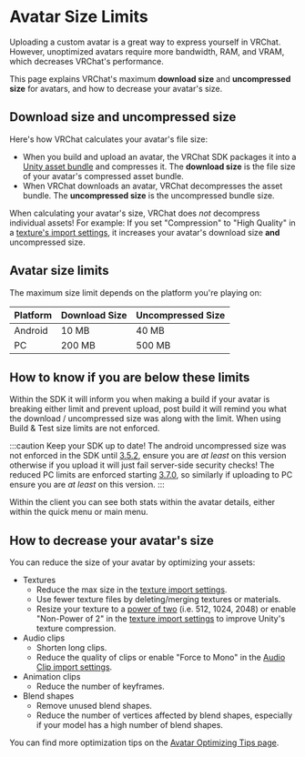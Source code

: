 
# Avatar Size Limits

Uploading a custom avatar is a great way to express yourself in VRChat. However, unoptimized avatars require more bandwidth, RAM, and VRAM, which decreases VRChat's performance.

This page explains VRChat's maximum **download size** and **uncompressed size** for avatars, and how to decrease your avatar's size.
## Download size and uncompressed size
Here's how VRChat calculates your avatar's file size:
- When you build and upload an avatar, the VRChat SDK packages it into a [Unity asset bundle](https://docs.unity3d.com/Manual/AssetBundlesIntro.html) and compresses it. The **download size** is the file size of your avatar's compressed asset bundle.
- When VRChat downloads an avatar, VRChat decompresses the asset bundle. The **uncompressed size** is the uncompressed bundle size.

When calculating your avatar's size, VRChat does _not_ decompress individual assets! For example: If you set "Compression" to "High Quality" in a [texture's import settings](https://docs.unity3d.com/Manual/class-TextureImporter.html), it increases your avatar's download size **and** uncompressed size.

## Avatar size limits
The maximum size limit depends on the platform you're playing on:

| Platform                | Download Size | Uncompressed Size |
| ----------------------- | ------------- | ----------------- |
| Android                 | 10 MB         | 40 MB             |
| PC                      | 200 MB        | 500 MB            |

## How to know if you are below these limits
Within the SDK it will inform you when making a build if your avatar is breaking either limit and prevent upload, post build it will remind you what the download / uncompressed size was along with the limit. When using Build & Test size limits are not enforced.

:::caution Keep your SDK up to date!
The android uncompressed size was not enforced in the SDK until [3.5.2](/releases/release-3-5-2), ensure you are _at least_ on this version otherwise if you upload it will just fail server-side security checks! The reduced PC limits are enforced starting [3.7.0](/releases/release-3-7-0), so similarly if uploading to PC ensure you are _at least_ on this version.
:::

Within the client you can see both stats within the avatar details, either within the quick menu or main menu.

## How to decrease your avatar's size
You can reduce the size of your avatar by optimizing your assets:
- Textures
  - Reduce the max size in the [texture import settings](https://docs.unity3d.com/Manual/class-TextureImporter.html).
  - Use fewer texture files by deleting/merging textures or materials.
  - Resize your texture to a [power of two](https://en.wikipedia.org/wiki/Power_of_two) (i.e. 512, 1024, 2048) or enable "Non-Power of 2" in the [texture import settings](https://docs.unity3d.com/Manual/class-TextureImporter.html) to improve Unity's texture compression.
- Audio clips
  - Shorten long clips.
  - Reduce the quality of clips or enable "Force to Mono" in the [Audio Clip import settings](https://docs.unity3d.com/Manual/class-AudioClip.html).
- Animation clips
  - Reduce the number of keyframes.
- Blend shapes
  - Remove unused blend shapes.
  - Reduce the number of vertices affected by blend shapes, especially if your model has a high number of blend shapes.

You can find more optimization tips on the [Avatar Optimizing Tips page](/avatars/avatar-optimizing-tips).
